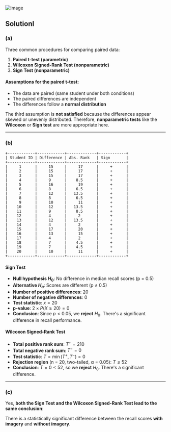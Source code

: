 ![image](https://github.com/user-attachments/assets/42f57786-a754-41fd-acd9-ec5530bacd36)


## Solutionl

### (a)

Three common procedures for comparing paired data:

1. **Paired t-test (parametric)**
2. **Wilcoxon Signed-Rank Test (nonparametric)**
3. **Sign Test (nonparametric)**

####  Assumptions for the **paired t-test**:

* The data are paired (same student under both conditions) 
* The paired differences are independent 
* The differences follow a **normal distribution** 

The third assumption is **not satisfied** because the differences appear skewed or unevenly distributed. Therefore, **nonparametric tests** like the **Wilcoxon** or **Sign test** are more appropriate here.

---

###  (b)

```plaintext
+------------+------------+-------------+------------+
| Student ID | Difference | Abs. Rank   | Sign       |
+------------+------------+-------------+------------+
|     1      |     15     |     17      |     +      |
|     2      |     15     |     17      |     +      |
|     3      |     15     |     17      |     +      |
|     4      |     9      |    8.5      |     +      |
|     5      |     16     |     19      |     +      |
|     6      |     8      |    6.5      |     +      |
|     7      |     12     |   13.5      |     +      |
|     8      |     8      |    6.5      |     +      |
|     9      |     10     |     11      |     +      |
|    10      |     12     |   13.5      |     +      |
|    11      |     9      |    8.5      |     +      |
|    12      |     4      |     2       |     +      |
|    13      |     12     |   13.5      |     +      |
|    14      |     4      |     2       |     +      |
|    15      |     17     |     20      |     +      |
|    16      |     13     |     15      |     +      |
|    17      |     4      |     2       |     +      |
|    18      |     7      |    4.5      |     +      |
|    19      |     7      |    4.5      |     +      |
|    20      |     10     |     11      |     +      |
+------------+------------+-------------+------------+
```

####  Sign Test

* **Null hypothesis $H_0$**: No difference in median recall scores (p = 0.5)
* **Alternative $H_a$**: Scores are different (p ≠ 0.5)
* **Number of positive differences**: 20
* **Number of negative differences**: 0
* **Test statistic**: $x = 20$
* **p-value**: $2 \times P(X \geq 20) = 0$
* **Conclusion**: Since $p < 0.05$, we **reject** $H_0$. There's a significant difference in recall performance.

####  Wilcoxon Signed-Rank Test

* **Total positive rank sum**: $T^+ = 210$
* **Total negative rank sum**: $T^- = 0$
* **Test statistic**: $T = \min(T^+, T^-) = 0$
* **Rejection region** (n = 20, two-tailed, α = 0.05): $T \leq 52$
* **Conclusion**: $T = 0 < 52$, so we **reject** $H_0$. There's a significant difference.

---

###  (c)
Yes, **both the Sign Test and the Wilcoxon Signed-Rank Test lead to the same conclusion**:

There is a statistically significant difference between the recall scores **with imagery** and **without imagery**.
